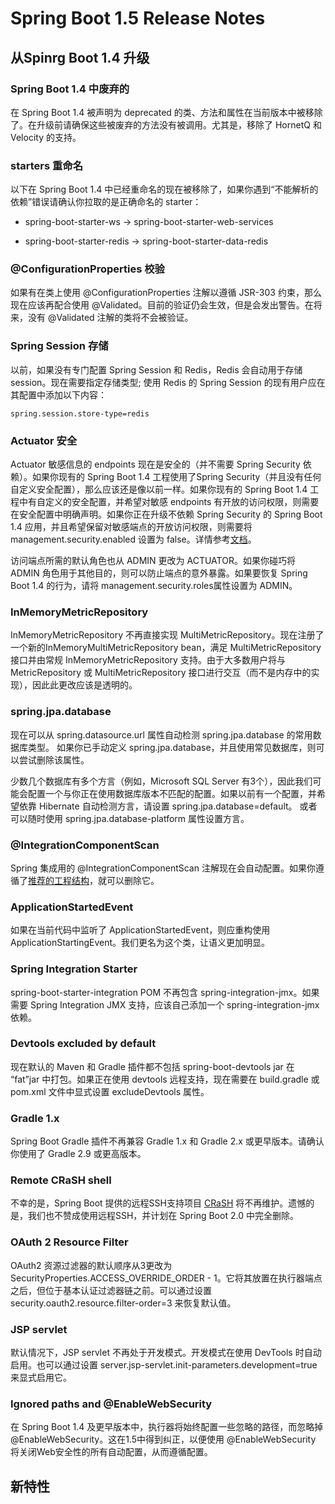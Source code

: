#	Spring Boot 1.5 Release Notes

##	从Spinrg Boot 1.4 升级

###	Spring Boot 1.4 中废弃的

在 Spring Boot 1.4 被声明为 deprecated 的类、方法和属性在当前版本中被移除了。在升级前请确保这些被废弃的方法没有被调用。尤其是，移除了 HornetQ 和 Velocity 的支持。

###	starters 重命名

以下在 Spring Boot 1.4 中已经重命名的现在被移除了，如果你遇到“不能解析的依赖”错误请确认你拉取的是正确命名的 starter：

*	spring-boot-starter-ws → spring-boot-starter-web-services

*	spring-boot-starter-redis → spring-boot-starter-data-redis

###	@ConfigurationProperties 校验

如果有在类上使用 @ConfigurationProperties 注解以遵循 JSR-303 约束，那么现在应该再配合使用 @Validated。目前的验证仍会生效，但是会发出警告。在将来，没有 @Validated 注解的类将不会被验证。

###	Spring Session 存储

以前，如果没有专门配置 Spring Session 和 Redis，Redis 会自动用于存储 session。现在需要指定存储类型; 使用 Redis 的 Spring Session 的现有用户应在其配置中添加以下内容：

```
spring.session.store-type=redis
```

###	Actuator 安全

Actuator 敏感信息的 endpoints 现在是安全的（并不需要 Spring Security 依赖）。如果你现有的 Spring Boot 1.4 工程使用了Spring Security（并且没有任何自定义安全配置），那么应该还是像以前一样。如果你现有的 Spring Boot 1.4 工程中有自定义的安全配置，并希望对敏感 endpoints 有开放的访问权限，则需要在安全配置中明确声明。如果你正在升级不依赖 Spring Security 的 Spring Boot 1.4 应用，并且希望保留对敏感端点的开放访问权限，则需要将 management.security.enabled 设置为 false。详情参考[文档](http://docs.spring.io/spring-boot/docs/1.5.x-SNAPSHOT/reference/htmlsingle/#production-ready-sensitive-endpoints)。

访问端点所需的默认角色也从 ADMIN 更改为 ACTUATOR。如果你碰巧将 ADMIN 角色用于其他目的，则可以防止端点的意外暴露。如果要恢复 Spring Boot 1.4 的行为，请将 management.security.roles属性设置为 ADMIN。

###	InMemoryMetricRepository

InMemoryMetricRepository 不再直接实现 MultiMetricRepository。现在注册了一个新的InMemoryMultiMetricRepository bean，满足 MultiMetricRepository 接口并由常规 InMemoryMetricRepository 支持。由于大多数用户将与 MetricRepository 或 MultiMetricRepository 接口进行交互（而不是内存中的实现），因此此更改应该是透明的。

###	spring.jpa.database

现在可以从 spring.datasource.url 属性自动检测 spring.jpa.database 的常用数据库类型。 如果你已手动定义 spring.jpa.database，并且使用常见数据库，则可以尝试删除该属性。

少数几个数据库有多个方言（例如，Microsoft SQL Server 有3个），因此我们可能会配置一个与你正在使用数据库版本不匹配的配置。如果以前有一个配置，并希望依靠 Hibernate 自动检测方言，请设置 spring.jpa.database=default。 或者可以随时使用 spring.jpa.database-platform 属性设置方言。

###	@IntegrationComponentScan

Spring 集成用的 @IntegrationComponentScan 注解现在会自动配置。如果你遵循了[推荐的工程结构](http://docs.spring.io/spring-boot/docs/1.5.x-SNAPSHOT/reference/htmlsingle/#using-boot-structuring-your-code)，就可以删除它。

###	ApplicationStartedEvent

如果在当前代码中监听了 ApplicationStartedEvent，则应重构使用ApplicationStartingEvent。我们更名为这个类，让语义更加明显。

###	Spring Integration Starter

spring-boot-starter-integration POM 不再包含 spring-integration-jmx。如果需要 Spring Integration JMX 支持，应该自己添加一个 spring-integration-jmx 依赖。

###	Devtools excluded by default

现在默认的 Maven 和 Gradle 插件都不包括 spring-boot-devtools jar 在 “fat”jar 中打包。如果正在使用 devtools 远程支持，现在需要在 build.gradle 或 pom.xml 文件中显式设置 excludeDevtools 属性。

###	Gradle 1.x

Spring Boot Gradle 插件不再兼容 Gradle 1.x 和 Gradle 2.x 或更早版本。请确认你使用了 Gradle 2.9 或更高版本。

###	Remote CRaSH shell

不幸的是，Spring Boot 提供的远程SSH支持项目 [CRaSH](http://www.crashub.org/) 将不再维护。遗憾的是，我们也不赞成使用远程SSH，并计划在 Spring Boot 2.0 中完全删除。

###	OAuth 2 Resource Filter

OAuth2 资源过滤器的默认顺序从3更改为 SecurityProperties.ACCESS_OVERRIDE_ORDER - 1。它将其放置在执行器端点之后，但位于基本认证过滤器链之前。可以通过设置 security.oauth2.resource.filter-order=3 来恢复默认值。

###	JSP servlet

默认情况下，JSP servlet 不再处于开发模式。开发模式在使用 DevTools 时自动启用。也可以通过设置 server.jsp-servlet.init-parameters.development=true 来显式启用它。

###	Ignored paths and @EnableWebSecurity

在 Spring Boot 1.4 及更早版本中，执行器将始终配置一些忽略的路径，而忽略掉 @EnableWebSecurity。这在1.5中得到纠正，以便使用 @EnableWebSecurity 将关闭Web安全性的所有自动配置，从而遵循配置。

##	新特性